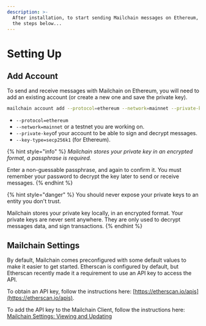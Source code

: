 ```yaml
---
description: >-
  After installation, to start sending Mailchain messages on Ethereum, follow
  the steps below...
---
```


# Setting Up

## Add Account

To send and receive messages with Mailchain on Ethereum, you will need to add an existing account \(or create a new one and save the private key\).

```bash
mailchain account add --protocol=ethereum --network=mainnet --private-key=[PRIVATE-KEY-VALUE] --key-type=secp256k1
```

* `--protocol=ethereum`
* `--network=mainnet`  or a testnet you are working on.
* `--private-key`of your account to be able to sign and decrypt messages.
* `--key-type=secp256k1` \(for Ethereum\).

{% hint style="info" %}
_Mailchain stores your private key in an encrypted format, a passphrase is required._

Enter a non-guessable passphrase, and again to confirm it. You must remember your password to decrypt the key later to send or receive messages.
{% endhint %}

{% hint style="danger" %}
You should never expose your private keys to an entity you don't trust.

Mailchain stores your private key locally, in an encrypted format. Your private keys are never sent anywhere. They are only used to decrypt messages data, and sign transactions.
{% endhint %}

## Mailchain Settings

By default, Mailchain comes preconfigured with some default values to make it easier to get started. Etherscan is configured by default, but Etherscan recently made it a requirement to use an API key to access the API.

To obtain an API key, follow the instructions here: [https://etherscan.io/apis](https://etherscan.io/apis).

To add the API key to the Mailchain Client, follow the instructions here: [Mailchain Settings: Viewing and Updating](../advanced-configuration/mailchain-settings-viewing-and-updating.md)



